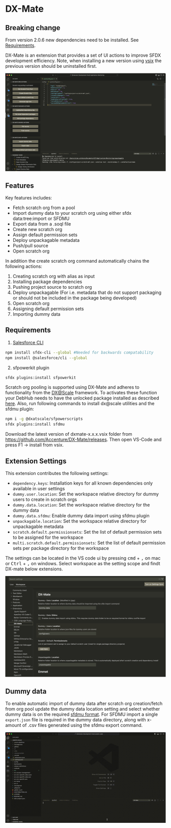 # DX-Mate

## Breaking change
From version 2.0.6 new dependencies need to be installed. See [Requirements](#requirements).

DX-Mate is an extension that provides a set of UI actions to improve SFDX development efficiency. Note, when installing a new version using [vsix](https://code.visualstudio.com/docs/editor/extension-marketplace#_install-from-a-vsix) the previous version should be uninstalled first.

![Extension Screenshot](src/graphics/extension_screenshot.png)

## Features

Key features includes:
- Fetch scratch org from a pool
- Import dummy data to your scratch org using either sfdx data:tree:import or SFDMU
- Export data from a .soql file
- Create new scratch org
- Assign default permission sets
- Deploy unpackagable metadata
- Push/pull source
- Open scratch org

In addition the create scratch org command automatically chains the following actions:
1. Creating scratch org with alias as input
2. Installing package dependencies
3. Pushing project source to scratch org
4. Deploy unpackagable (For i.e. metadata that do not support packaging or should not be included in the package being developed)
5. Open scratch org
6. Assigning default permission sets
7. Importing dummy data

## Requirements

1. [Salesforce CLI](https://developer.salesforce.com/docs/atlas.en-us.sfdx_setup.meta/sfdx_setup/sfdx_setup_install_cli.htm)

```bash
npm install sfdx-cli --global #Needed for backwards compatability
npm install @salesforce/cli --global
```

2. sfpowerkit plugin
```bash
sfdx plugins:install sfpowerkit
```

Scratch org pooling is supported using DX-Mate and adheres to functionality from the [DX@Scale](https://docs.dxatscale.io/) framework. To activates these function your DebHub needs to have the unlocked package installed as described [here](https://docs.dxatscale.io/implementing-your-ci-cd/getting-started/getting-started-1#e-install-sfpowerscripts-scratch-org-pooling-unlocked-package-in-devhub). Also, run following commands to install dx@scale utilities and the sfdmu plugin:

```bash
npm i -g @dxatscale/sfpowerscripts 
sfdx plugins:install sfdmu  
```

Download the latest version of dxmate-x.x.x.vsix folder from https://github.com/Accenture/DX-Mate/releases.
Then open VS-Code and press F1 -> install from vsix.

## Extension Settings

This extension contributes the following settings:

* `dependency.keys`: Installation keys for all known dependencies only available in user settings
* `dummy.user.location`: Set the workspace relative directory for dummy users to create in scratch orgs
* `dummy.data.location`: Set the workspace relative directory for the dummy data
* `dummy.data.sfdmu`: Enable dummy data import using sfdmu plugin
* `unpackagable.location`: Set the workspace relative directory for unpackagable metadata
* `scratch.default.permissionsets`: Set the list of default permission sets to be assigned for the workspace
* `multi.scratch.default.permissionsets`: Set the list of default permission sets per package directory for the workspace

The settings can be located in the VS code ui by pressing <kbd>cmd</kbd> + <kbd>,</kbd> on mac or <kbd>Ctrl</kbd> + <kbd>,</kbd> on windows. Select workspace as the setting scope and findt DX-mate below extensions.

![Extension Settings](src/graphics/extension_settings.png)

## Dummy data

To enable automatic import of dummy data after scratch org creation/fetch from org pool update the dummy data location setting and select whether dummy data is on the required [sfdmu format](https://help.sfdmu.com/get-started). For SFDMU import a single ``export.json`` file is required in the dummy data directory, along with x-amount of .csv files generated using the sfdmu export command.

![SFDMU export](src/graphics/sfdmu_export.gif)
